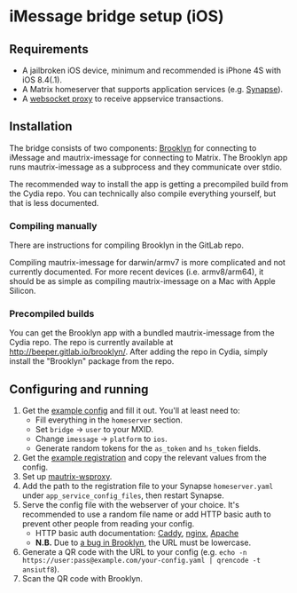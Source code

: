 # iMessage bridge setup (iOS)
## Requirements
* A jailbroken iOS device, minimum and recommended is iPhone 4S with iOS 8.4(.1).
* A Matrix homeserver that supports application services
  (e.g. [Synapse](https://github.com/matrix-org/synapse)).
* A [websocket proxy](https://github.com/mautrix/wsproxy) to receive
  appservice transactions.

## Installation
The bridge consists of two components: [Brooklyn] for connecting to iMessage
and mautrix-imessage for connecting to Matrix. The Brooklyn app runs
mautrix-imessage as a subprocess and they communicate over stdio.

The recommended way to install the app is getting a precompiled build from the
Cydia repo. You can technically also compile everything yourself, but that is
less documented.

[Brooklyn]: https://gitlab.com/beeper/brooklyn

### Compiling manually
There are instructions for compiling Brooklyn in the GitLab repo.

Compiling mautrix-imessage for darwin/armv7 is more complicated and not
currently documented. For more recent devices (i.e. armv8/arm64), it should
be as simple as compiling mautrix-imessage on a Mac with Apple Silicon.

### Precompiled builds
You can get the Brooklyn app with a bundled mautrix-imessage from the Cydia
repo. The repo is currently available at <http://beeper.gitlab.io/brooklyn/>.
After adding the repo in Cydia, simply install the "Brooklyn" package from
the repo.

## Configuring and running
1. Get the [example config] and fill it out. You'll at least need to:
   * Fill everything in the `homeserver` section.
   * Set `bridge` -> `user` to your MXID.
   * Change `imessage` -> `platform` to `ios`.
   * Generate random tokens for the `as_token` and `hs_token` fields.
2. Get the [example registration] and copy the relevant values from the config.
3. Set up [mautrix-wsproxy](https://github.com/mautrix/wsproxy).
4. Add the path to the registration file to your Synapse `homeserver.yaml`
   under `app_service_config_files`, then restart Synapse.
5. Serve the config file with the webserver of your choice. It's recommended
   to use a random file name or add HTTP basic auth to prevent other people
   from reading your config.
   * HTTP basic auth documentation:
     [Caddy](https://caddyserver.com/docs/caddyfile/directives/basicauth),
     [nginx](https://docs.nginx.com/nginx/admin-guide/security-controls/configuring-http-basic-authentication/),
     [Apache](https://httpd.apache.org/docs/2.4/howto/auth.html)
   * **N.B.** Due to [a bug in Brooklyn], the URL must be lowercase.
6. Generate a QR code with the URL to your config
   (e.g. `echo -n https://user:pass@example.com/your-config.yaml | qrencode -t ansiutf8`).
7. Scan the QR code with Brooklyn.

[example config]: https://github.com/mautrix/imessage/blob/master/example-config.yaml
[example registration]: https://github.com/mautrix/imessage/blob/master/example-registration.yaml
[a bug in Brooklyn]: https://gitlab.com/beeper/brooklyn/-/issues/7
